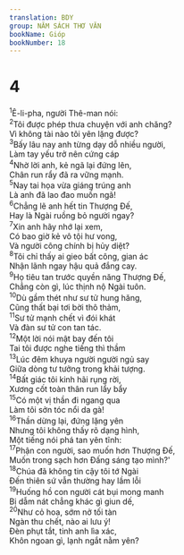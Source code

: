 ```yaml
---
translation: BDY
group: NĂM SÁCH THƠ VĂN
bookName: Gióp 
bookNumber: 18
---
```


<div class="title"><h1>4</h1></div>
<span class="verse giop_4_1"><sup>1</sup>Ê-li-pha, người Thê-man nói:<br/></span>
<span class="verse giop_4_2"><sup>2</sup>Tôi được phép thưa chuyện với anh chăng?<br/>Vì không tài nào tôi yên lặng được?<br/></span>
<span class="verse giop_4_3"><sup>3</sup>Bấy lâu nay anh từng dạy dỗ nhiều người,<br/>Làm tay yếu trở nên cứng cáp<br/></span>
<span class="verse giop_4_4"><sup>4</sup>Nhờ lời anh, kẻ ngã lại đứng lên,<br/>Chân run rẩy đã ra vững mạnh.<br/></span>
<span class="verse giop_4_5"><sup>5</sup>Nay tai họa vừa giáng trúng anh<br/>Là anh đã lao đao muốn ngã!<br/></span>
<span class="verse giop_4_6"><sup>6</sup>Chẳng lẽ anh hết tin Thượng Đế,<br/>Hay là Ngài ruồng bỏ người ngay?<br/></span>
<span class="verse giop_4_7"><sup>7</sup>Xin anh hãy nhớ lại xem,<br/>Có bao giờ kẻ vô tội hư vong,<br/>Và người công chính bị hủy diệt?<br/></span>
<span class="verse giop_4_8"><sup>8</sup>Tôi chỉ thấy ai gieo bất công, gian ác<br/>Nhận lãnh ngay hậu quả đắng cay.<br/></span>
<span class="verse giop_4_9"><sup>9</sup>Họ tiêu tan trước quyền năng Thượng Đế,<br/>Chẳng còn gì, lúc thịnh nộ Ngài tuôn.<br/></span>
<span class="verse giop_4_10"><sup>10</sup>Dù gầm thét như sư tử hung hăng,<br/>Cũng thất bại tơi bời thô thảm,<br/></span>
<span class="verse giop_4_11"><sup>11</sup>Sư tử mạnh chết vì đói khát<br/>Và đàn sư tử con tan tác.<br/></span>
<span class="verse giop_4_12"><sup>12</sup>Một lời nói mật bay đến tôi<br/>Tai tôi được nghe tiếng thì thầm<br/></span>
<span class="verse giop_4_13"><sup>13</sup>Lúc đêm khuya người người ngủ say<br/>Giữa dòng tư tưởng trong khải tượng.<br/></span>
<span class="verse giop_4_14"><sup>14</sup>Bất giác tôi kinh hãi rụng rời,<br/>Xương cốt toàn thân run lẩy bẩy<br/></span>
<span class="verse giop_4_15"><sup>15</sup>Có một vị thần đi ngang qua<br/>Làm tôi sởn tóc nổi da gà!<br/></span>
<span class="verse giop_4_16"><sup>16</sup>Thần dừng lại, đứng lặng yên<br/>Nhưng tôi không thấy rõ dạng hình,<br/>Một tiếng nói phá tan yên tĩnh:<br/></span>
<span class="verse giop_4_17"><sup>17</sup>Phận con người, sao muốn hơn Thượng Đế,<br/>Muốn trong sạch hơn Đấng sáng tạo mình?&#39;<br/></span>
<span class="verse giop_4_18"><sup>18</sup>Chúa đã không tin cậy tôi tớ Ngài<br/>Đến thiên sứ vẫn thường hay lầm lỗi<br/></span>
<span class="verse giop_4_19"><sup>19</sup>Huống hồ con người cát bụi mong manh<br/>Bị dẫm nát chẳng khác gì giun dế,<br/></span>
<span class="verse giop_4_20"><sup>20</sup>Như cỏ hoa, sớm nở tối tàn<br/>Ngàn thu chết, nào ai lưu ý!<br/>Đèn phụt tắt, tinh anh lìa xác,<br/>Khôn ngoan gì, lạnh ngắt nằm yên?</span>
